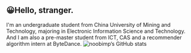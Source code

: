 ## 😀Hello, stranger. 
I'm an undergraduate student from China University of Mining and Technology, majoring in Electronic Information Science and Technology. And I am also a pre-master student from ICT, CAS and a recommender algorithm intern at ByteDance.
![noobimp‘s GitHub stats](https://github-readme-stats.vercel.app/api?username=noobimp&show_icons=true&theme=radical&count_private=true)

